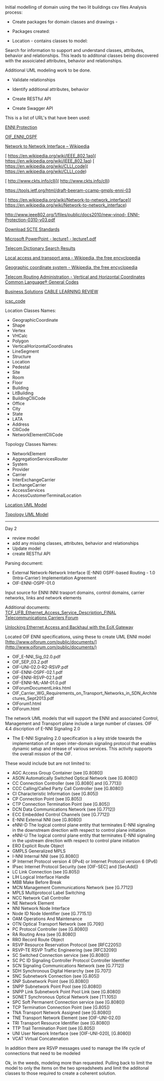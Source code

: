 Initial modelling of domain using the two lit buildings csv files Analysis process: 

- Create packages for domain classes and drawings - 


- Packages created: 

- Location - contains classes to model: 

Search for information to support and understand classes, attributes, behavior and relationships. This leads to additonal classes being discovered with the assoiciated attributes, behavior and relationships. 

Additional UML modeling work to be done.
 - Validate relationships
 - Identify additional attributes, behavior

 - Create RESTful API
 - Create Swagger API

This is a list of URL's that have been used: 

[ENNI Protection ](http://www.ieee802.org/1/files/public/docs2010/new-vinod-ENNI-Protection-0310-v03.pdf ) 

[ OIF_ENNI_OSPF]( http://www.oiforum.com/public/documents/OIF_ENNI_OSPF_02.0.pdf) 

[ Network to Network Interface – Wikipedia]( https://de.wikipedia.org/wiki/Network_to_Network_Interface) 

[ https://en.wikipedia.org/wiki/IEEE_802.1aq]( https://en.wikipedia.org/wiki/IEEE_802.1aq) 
[ https://en.wikipedia.org/wiki/CLLI_code]( https://en.wikipedia.org/wiki/CLLI_code) 

[ http://www.ckts.info/clli]( http://www.ckts.info/clli) 

[https://tools.ietf.org/html/draft-beeram-ccamp-gmpls-enni-03 ]( https://tools.ietf.org/html/draft-beeram-ccamp-gmpls-enni-03) 

[ https://en.wikipedia.org/wiki/Network-to-network_interface]( https://en.wikipedia.org/wiki/Network-to-network_interface) 

[ http://www.ieee802.org/1/files/public/docs2010/new-vinod-
ENNI-Protection-0310-v03.pdf]( http://www.ieee802.org/1/files/public/docs2010/new-vinod-ENNI-Protection-0310-v03.pdf) 

[ Download SCTE Standards](http://www.scte.org/SCTE/Standards/Download/SCTE/Standards/Download_SCTE_Standards.aspx?hkey=63914a25-0f85-4d74-8181-c1b642039ad7 ) 

[ Microsoft PowerPoint - lecture1 - lecture1.pdf]( https://www.utdallas.edu/~torlak/courses/ee4367/lectures/lecture1.pdf) 

[ Telecom Dictionary Search Results]( http://www.telecomdictionary.com/telecom_dictionary_definitions_test.asp) 

[ Local access and transport area - Wikipedia, the free encyclopedia](https://en.wikipedia.org/wiki/Local_access_and_transport_area ) 

[ Geographic coordinate system - Wikipedia, the free encyclopedia](https://en.wikipedia.org/wiki/Geographic_coordinate_system ) 

[ Telecom Routing Administration - Vertical and Horizontal Coordinates](http://www.trainfo.com/products_services/tra/vhpage.html ) [ Common Language® General Codes]( http://www.commonlanguage.com/resources/commonlang/productshowroom/product/general/) 

[ Business Solutions]( https://www.neca.org/Code_Administration.aspx) [CABLE LEARNING REVIEW ](https://www.scte.org/CableLearningReview/Pd12_CLR_ePub-Q1.html ) 

[ icsc_code](https://www22.verizon.com/wholesale/attachments/apphome_releases/icsc_code_job_aide.pdf ) 

Location Classes Names: 

 - GeographicCoordinate 
 - Shape 
 - Vertex 
 - VHCalc 
 - Polygon 
 - VerticalHorizontalCoordinates 
 - LineSegment 
 - Structure 
 - Location 
 - Pedestal 
 - Site 
 - Room 
 - Floor 
 - Building 
 - LitBuilding 
 - BuildingClliCode 
 - Office 
 - City 
 - State 
 - LATA 
 - Address 
 - ClliCode 
 - NetworkElementClliCode 

Topology Classes Names: 

 - NetworkElement
 - AggregationServicesRouter
 - System
 - Provider
 - Carrier
 - InterExchangeCarrier
 - ExchangeCarrier
 - AccessServices
 - AccessCustomerTerminalLocation

[Location UML Model](https://github.com/vertmont/architect-challenge/blob/master/design/VP-UML-LocationModel-01.jpeg)

[Topology UML Model](https://github.com/vertmont/architect-challenge/blob/master/design/VP-UML-TopologyModel-01.jpeg)

-----------------------------
Day 2

 - review model
 - add any missing classes, attributes, behavior and relationships
 - Update model
 - create RESTful API

Parsing document:
 - External Network-Network Interface (E-NNI) OSPF-based Routing - 1.0 (Intra-Carrier) Implementation Agreement 
 - OIF-ENNI-OSPF-01.0 

Input source for ENNI INNI trasport domains, control domains, carrier networks, links and network elements

Additional documents:
[TCF_UFB_Ethernet_Access_Service_Description_FINAL  Telecommunications Carriers Forum](http://www.tcf.org.nz/content/433bebfa-5dc8-4bf3-a408-5c43cf886c38.cmr)

[Unlocking Ethernet Access and Backhaul with the EoX Gateway](http://www.fujitsu.com/us/Images/EoX_gateway_wp.pdf)


Located OIF ENNI specifications, using these to create UML ENNI model
[http://www.oiforum.com/public/documents/](http://www.oiforum.com/public/documents/)

 - OIF_E-NNI_Sig_02.0.pdf
 - OIF_SEP_03.2.pdf
 - OIF-UNI-02.0-R2-RSVP.pdf
 - OIF-ENNI-OSPF-02.1.pdf
 - OIF-ENNI-RSVP-02.1.pdf
 - OIF-ENNI-ML-AM-01.0.pdf
 - OIForumDocumentLinks.html
 - OIF_Carrier_WG_Requirements_on_Transport_Networks_in_SDN_Architectures_Sept2013.pdf
 - OIForum1.html
 - OIForum.html


The network UML models that will support the ENNI and associated Control, Management and Transport plane include a large number of classes.
OIF 4.4 discription of E-NNI Signaling 2.0
 - The E-NNI Signaling 2.0 specification is a key stride towards the implementation of an open
inter-domain signaling protocol that enables dynamic setup and release of various services. This
activity supports the overall mission of the OIF.

These would include but are not limited to:

 - AGC                             Access Group Container (see [G.8080])
 - ASON                           Automatically Switched Optical Network (see [G.8080])
 - CC                                 Connection Controller (see [G.8080] and [G.7713])
 - CCC                              Calling/Called Party Call Controller (see [G.8080])
 - CI                                  Characteristic Information (see [G.805])
 - CP                                 Connection Point (see [G.805])
 - CTP                               Connection Termination Point (see [G.805])
 - DCN                             Data Communications Network (see [G.7712])
 - ECC                              Embedded Control Channels (see [G.7712])
 - E-NNI                          External NNI (see [G.8080])
 - eNNI-D                        The logical control plane entity that terminates E-NNI signaling in the downstream direction with respect to control plane initiation
 - eNNI-U                        The logical control plane entity that terminates E-NNI signaling in the upstream direction with respect to control plane initiation
 - ERO                              Explicit Route Object
 - GMPLS                        Generalized MPLS
 - I-NNI                            Internal NNI (see [G.8080])
 - IP                                   Internet Protocol version 4 (IPv4) or Internet Protocol version 6 (IPv6)
 - IPsec                             Internet Protocol Security (see [OIF-SEC] and [SecAdd])
 - LC                                 Link Connection (see [G.805])
 - LIH                               Logical Interface Handle
 - MBB                              Make Before Break
 - MCN                            Management Communications Network (see [G.7712])
 - MPLS                            Multiprotocol Label Switching
 - NCC                             Network Call Controller
 - NE                                 Network Element
 - NNI                              Network Node Interface
 - Node ID                       Node Identifier (see [G.7715.1])
 - OAM                            Operations And Maintenance
 - OTN                             Optical Transport Network (see [G.709])
 - PC                                 Protocol Controller (see [G.8080])
 - RA                                 Routing Area (see [G.8080])
 - RRO                              Record Route Object
 - RSVP                            Resource Reservation Protocol (see [RFC2205])
 - RSVP-TE                      RSVP Traffic Engineering (see [RFC3209])
 - SC                                 Switched Connection service (see [G.8080])
 - SC PC ID                      Signaling Controller Protocol Controller Identifier
 - SCN                              Signaling Communications Network (see [G.7712])
 - SDH                              Synchronous Digital Hierarchy (see [G.707])
 - SNC                              Subnetwork Connection (see [G.805])
 - SNP                              Subnetwork Point (see [G.8080])
 - SNPP                            Subnetwork Point Pool (see [G.8080])
 - SNPP Link                   Subnetwork Point Pool Link (see [G.8080])
 - SONET                         Synchronous Optical Network (see [T1.105])
 - SPC                               Soft Permanent Connection service (see [G.8080])
 - TCP                               Termination Connection Point (see [G.805])
 - TNA                             Transport Network Assigned (see [G.8080])
 - TNE                              Transport Network Element (see [OIF-UNI-02.0])
 - TRI                                Transport Resource Identifier (see [G.8080])
 - TTP                               Trail Termination Point (see [G.805])
 - UNI                              User Network Interface (see [OIF-UNI-020], [G.8080])
 - VCAT                           Virtual Concatenation

In addition there are RSVP messages used to manage the life cycle of connections that need to be modeled 

Ok, in the weeds, modeling more than requested.
Pulling back to limit the model to only the items on the two spreadsheets and limit the additonal classes to those required to create a coherent solution.

